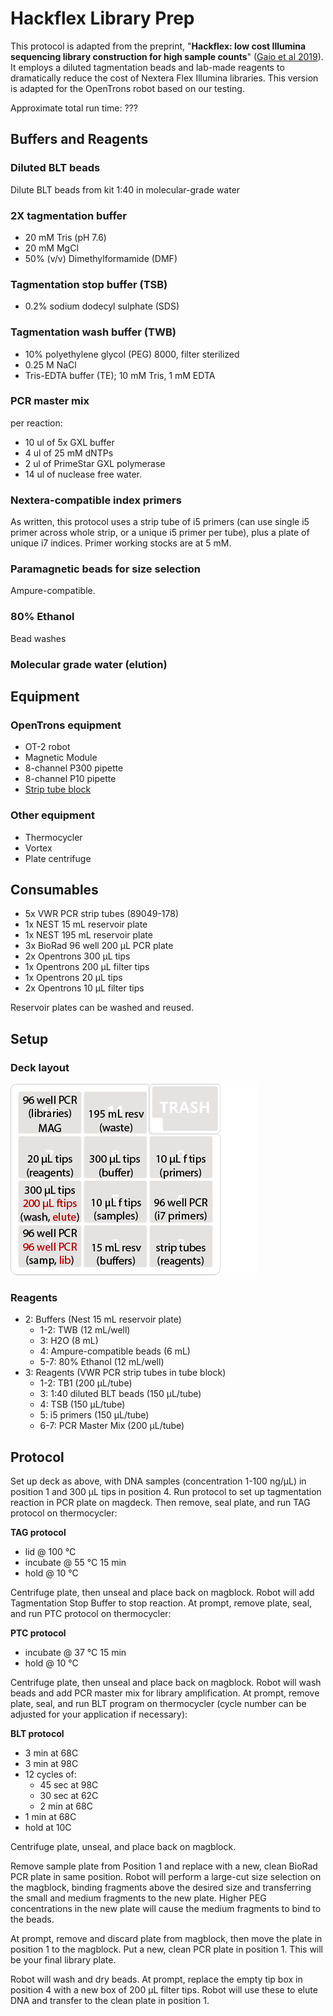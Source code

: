 # Hackflex Library Prep

This protocol is adapted from the preprint, "**Hackflex: low cost Illumina sequencing library construction for high sample counts**" ([Gaio et al 2019](https://www.biorxiv.org/content/10.1101/779215v1.abstract)). It employs a diluted tagmentation beads and lab-made reagents to dramatically reduce the cost of Nextera Flex Illumina libraries. This version is adapted for the OpenTrons robot based on our testing.

Approximate total run time: ???


## Buffers and Reagents

### Diluted BLT beads

Dilute BLT beads from kit 1:40 in molecular-grade water
 
 
### 2X tagmentation buffer

- 20 mM Tris (pH 7.6)
- 20 mM MgCl
- 50% (v/v) Dimethylformamide (DMF)


### Tagmentation stop buffer (TSB)

-  0.2% sodium dodecyl sulphate (SDS)


### Tagmentation wash buffer (TWB)

- 10% polyethylene glycol (PEG) 8000, filter sterilized
- 0.25 M NaCl
- Tris-EDTA buffer (TE);  10 mM Tris,  1 mM EDTA

### PCR master mix
per reaction:

- 10 ul of 5x GXL buffer
- 4 ul of 25 mM dNTPs
- 2 ul of PrimeStar GXL polymerase
- 14 ul of nuclease free water.

### Nextera-compatible index primers

As written, this protocol uses a strip tube of i5 primers (can use single i5 primer across whole strip, or a unique i5 primer per tube), plus a plate of unique i7 indices. Primer working stocks are at 5 mM.

### Paramagnetic beads for size selection

Ampure-compatible. 

### 80% Ethanol

Bead washes

### Molecular grade water (elution)

## Equipment
### OpenTrons equipment

- OT-2 robot
- Magnetic Module
- 8-channel P300 pipette
- 8-channel P10 pipette
- [Strip tube block](../../Labware/PCR_tube_block)


### Other equipment

- Thermocycler
- Vortex
- Plate centrifuge


## Consumables

- 5x VWR PCR strip tubes (89049-178)
- 1x NEST 15 mL reservoir plate
- 1x NEST 195 mL reservoir plate
- 3x BioRad 96 well 200 µL PCR plate
- 2x Opentrons 300 µL tips
- 1x Opentrons 200 µL filter tips
- 1x Opentrons 20 µL tips
- 2x Opentrons 10 µL filter tips

Reservoir plates can be washed and reused. 


## Setup

### Deck layout

![isolate extraction deck layout](./deckmap_hackflex.png)

### Reagents

- 2: Buffers (Nest 15 mL reservoir plate)
	- 1-2: TWB (12 mL/well)
	- 3: H2O (8 mL)
	- 4: Ampure-compatible beads (6 mL)
	- 5-7: 80% Ethanol (12 mL/well)
- 3: Reagents (VWR PCR strip tubes in tube block)
	- 1-2: TB1 (200 µL/tube)
	- 3: 1:40 diluted BLT beads (150 µL/tube)
	- 4: TSB (150 µL/tube)
	- 5: i5 primers (150 µL/tube)
	- 6-7: PCR Master Mix (200 µL/tube)

## Protocol

Set up deck as above, with DNA samples (concentration 1-100 ng/µL) in position 1 and 300 µL tips in position 4. Run protocol to set up tagmentation reaction in PCR plate on magdeck. Then remove, seal plate, and run TAG protocol on thermocycler:

**TAG protocol**

- lid @ 100 °C
- incubate @ 55 °C 15 min
- hold @ 10 °C

Centrifuge plate, then unseal and place back on magblock. Robot will add Tagmentation Stop Buffer to stop reaction. At prompt, remove plate, seal, and run PTC protocol on thermocycler:

**PTC protocol**

- incubate @ 37 °C 15 min
- hold @ 10 °C

Centrifuge plate, then unseal and place back on magblock. Robot will wash beads and add PCR master mix for library amplification. At prompt, remove plate, seal, and run BLT program on thermocycler (cycle number can be adjusted for your application if necessary):

**BLT protocol**

- 3 min at 68C
- 3 min at 98C
- 12 cycles of:
	- 45 sec at 98C
	- 30 sec at 62C
	- 2 min at 68C
- 1 min at 68C
- hold at 10C



Centrifuge plate, unseal, and place back on magblock.

Remove sample plate from Position 1 and replace with a new, clean BioRad PCR plate in same position. Robot will perform a large-cut size selection on the magblock, binding fragments above the desired size and transferring the small and medium fragments to the new plate. Higher PEG concentrations in the new plate will cause the medium fragments to bind to the beads.

At prompt, remove and discard plate from magblock, then move the plate in position 1 to the magblock. Put a new, clean PCR plate in position 1. This will be your final library plate.

Robot will wash and dry beads. At prompt, replace the empty tip box in position 4 with a new box of 200 µL filter tips. Robot will use these to elute DNA and transfer to the clean plate in position 1. 
